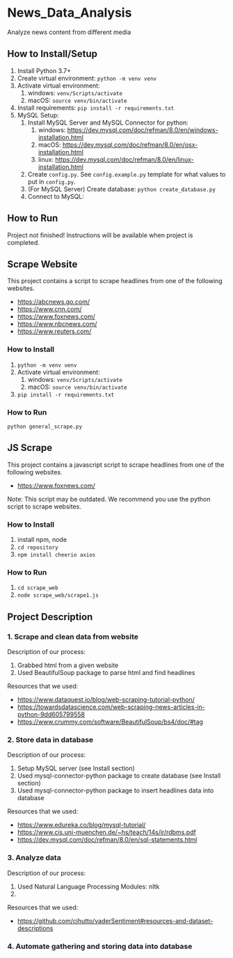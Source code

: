 # News_Data_Analysis
Analyze news content from different media

## How to Install/Setup
1. Install Python 3.7+
2. Create virtual environment: `python -m venv venv`
3. Activate virtual environment: 
    1. windows: `venv/Scripts/activate`
    2. macOS: `source venv/bin/activate`
4. Install requirements: `pip install -r requirements.txt`
5. MySQL Setup:
    1. Install MySQL Server and MySQL Connector for python:
        1. windows: https://dev.mysql.com/doc/refman/8.0/en/windows-installation.html
        2. macOS: https://dev.mysql.com/doc/refman/8.0/en/osx-installation.html
        3. linux: https://dev.mysql.com/doc/refman/8.0/en/linux-installation.html
    2. Create `config.py`. See `config.example.py` template for what values to put in `config.py`.
    3. (For MySQL Server) Create database: `python create_database.py`
    4. Connect to MySQL:

## How to Run

Project not finished! Instructions will be available when project is completed.

## Scrape Website
This project contains a script to scrape headlines from one of the following websites.
- https://abcnews.go.com/
- https://www.cnn.com/
- https://www.foxnews.com/
- https://www.nbcnews.com/
- https://www.reuters.com/

### How to Install
1. `python -m venv venv` 
2. Activate virtual environment: 
    1. windows: `venv/Scripts/activate`
    2. macOS: `source venv/bin/activate`
3. `pip install -r requirements.txt`

### How to Run
`python general_scrape.py`

## JS Scrape
This project contains a javascript script to scrape headlines from one of the following websites.
- https://www.foxnews.com/

Note: This script may be outdated. We recommend you use the python script to scrape websites.

### How to Install
1. install npm, node
2. `cd repository`
3. `npm install cheerio axios`

### How to Run
1. `cd scrape_web`
2. `node scrape_web/scrape1.js`

## Project Description

### 1. Scrape and clean data from website

Description of our process:
1. Grabbed html from a given website
2. Used BeautifulSoup package to parse html and find headlines

Resources that we used:
- https://www.dataquest.io/blog/web-scraping-tutorial-python/
- https://towardsdatascience.com/web-scraping-news-articles-in-python-9dd605799558
- https://www.crummy.com/software/BeautifulSoup/bs4/doc/#tag

### 2. Store data in database

Description of our process:
1. Setup MySQL server (see Install section)
2. Used mysql-connector-python package to create database (see Install section)
3. Used mysql-connector-python package to insert headlines data into database

Resources that we used:
- https://www.edureka.co/blog/mysql-tutorial/
- https://www.cis.uni-muenchen.de/~hs/teach/14s/ir/rdbms.pdf
- https://dev.mysql.com/doc/refman/8.0/en/sql-statements.html

### 3. Analyze data

Description of our process:
1. Used Natural Language Processing Modules: nltk
2.

Resources that we used:
- https://github.com/cjhutto/vaderSentiment#resources-and-dataset-descriptions

### 4. Automate gathering and storing data into database


